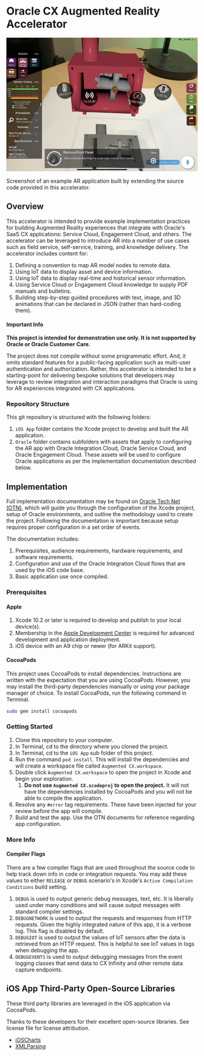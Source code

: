 # Oracle CX Augmented Reality Accelerator

![Image of an AR experience built by extending this example accelerator.](Oracle/images/red-pump.jpg?raw=true "AR UI")

Screenshot of an example AR application built by extending the source code provided in this accelerator.

## Overview

This accelerator is intended to provide example implementation practices for building Augmented Reality experiences that integrate with Oracle's SaaS CX applications: Service Cloud, Engagement Cloud, and others.  The accelerator can be leveraged to introduce AR into a number of use cases such as field service, self-service, training, and knowledge delivery.  The accelerator includes content for:

1. Defining a convention to map AR model nodes to remote data.
2. Using IoT data to display asset and device information.
3. Using IoT data to display real-time and historical sensor information.
4. Using Service Cloud or Engagement Cloud knowledge to supply PDF manuals and bulletins.
5. Building step-by-step guided procedures with text, image, and 3D animations that can be declared in JSON (rather than hard-coding them).

#### Important Info

**This project is intended for demonstration use only.  It is not supported by Oracle or Oracle Customer Care.**  

The project does not compile without some programmatic effort. And, it omits standard features for a public-facing application such as multi-user authentication and authorization.  Rather, this accelerator is intended to be a starting-point for delivering bespoke solutions that developers may leverage to review integration and interaction paradigms that Oracle is using for AR experiences integrated with CX applications.

### Repository Structure

This git repository is structured with the following folders:

1. `iOS App` folder contains the Xcode project to develop and built the AR application.
2. `Oracle` folder contains subfolders with assets that apply to configuring the AR app with Oracle Integration Cloud, Oracle Service Cloud, and Oracle Engagement Cloud.  These assets will be used to configure Oracle applications as per the implementation documentation described below.

## Implementation

Full implementation documentation may be found on [Oracle Tech Net (OTN)](https://www.oracle.com/technetwork/indexes/samplecode/accelerator-osvc-2525361.html), which will guide you through the configuration of the Xcode project, setup of Oracle environments, and outline the methodology used to create the project.  Following the documentation is important because setup requires proper configuration in a set order of events.

The documentation includes:

1. Prerequisites, audience requirements, hardware requirements, and software requirements.
2. Configuration and use of the Oracle Integration Cloud flows that are used by the iOS code base.
3. Basic application use once compiled.

### Prerequisites

#### Apple

1. Xcode 10.2 or later is required to develop and publish to your local device(s).
2. Membership in the [Apple Development Center](https://developer.apple.com) is required for advanced development and application deployment.
3. iOS device with an A9 chip or newer (for ARKit support).

#### CocoaPods

This project uses CocoaPods to install dependencies.  Instructions are written with the expectation that you are using CocoaPods.  However, you may install the third-party dependencies manually or using your package manager of choice.  To install CocoaPods, run the following command in Terminal.

```bash
sudo gem install cocoapods
```

### Getting Started

1. Clone this repository to your computer.
2. In Terminal, cd to the directory where you cloned the project.
3. In Terminal, cd to the `iOS App` sub folder of this project. 
4. Run the command `pod install`.  This will install the dependencies and will create a workspace file called `Augmented CX.workspace`.
5. Double click `Augmented CX.workspace` to open the project in Xcode and begin your exploration.
   1. **Do not use `Augmented CX.xcodeproj` to open the project.** It will not have the dependencies installed by CocoaPods and you will not be able to compile the application.
6. Resolve any `#error` tag requirements.  These have been injected for your review before the app will compile.
7. Build and test the app.  Use the OTN documents for reference regarding app configuration.

### More Info

#### Compiler Flags

There are a few compiler flags that are used throughout the source code to help track down info in code or integration requests.  You may add these values to either `RELEASE` or `DEBUG` scenario's in Xcode's `Active Compilation Conditions` build setting.

1. `DEBUG` is used to output generic debug messages, text, etc.  It is liberally used under many conditions and will cause output messages with standard compiler settings.
2. `DEBUGNETWORK` is used to output the requests and responses from HTTP requests.  Given the highly integrated nature of this app, it is a verbose log.  This flag is disabled by default.
3. `DEBUGIOT` is used to output the values of IoT sensors after the data is retrieved from an HTTP request.  This is helpful to see IoT values in logs when debugging the app.
4. `DEBUGEVENTS` is used to output debugging messages from the event logging classes that send data to CX Infinity and other remote data capture endpoints.

## iOS App Third-Party Open-Source Libraries

These third party libraries are leveraged in the iOS application via CocoaPods.

Thanks to these developers for their excellent open-source libraries.  See license file for license attribution.

* [iOSCharts](https://github.com/danielgindi/Charts)
* [XMLParsing](https://github.com/ShawnMoore/XMLParsing)

